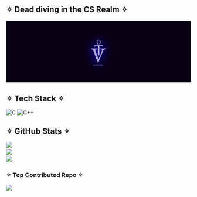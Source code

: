 ## ✧ Dead diving in the CS Realm ✧

![Logo](github-banner.png)

## ✧ Tech Stack ✧
![C](https://img.shields.io/badge/c-%2300599C.svg?style=for-the-badge&logo=c&logoColor=white) ![C++](https://img.shields.io/badge/c++-%2300599C.svg?style=for-the-badge&logo=c%2B%2B&logoColor=white)
## ✧ GitHub Stats ✧
![](https://github-readme-stats.vercel.app/api?username=ValgoTheDEAD&theme=blue_navy&hide_border=false&include_all_commits=false&count_private=true)<br/>
![](https://nirzak-streak-stats.vercel.app/?user=ValgoTheDEAD&theme=blue_navy&hide_border=false)<br/>
![](https://github-readme-stats.vercel.app/api/top-langs/?username=ValgoTheDEAD&theme=blue_navy&hide_border=false&include_all_commits=false&count_private=true&layout=compact)


### ✧ Top Contributed Repo ✧
![](https://github-contributor-stats.vercel.app/api?username=ValgoTheDEAD&limit=5&theme=blue_navy&combine_all_yearly_contributions=true)

<!-- Proudly created with GPRM ( https://gprm.itsvg.in ) -->
